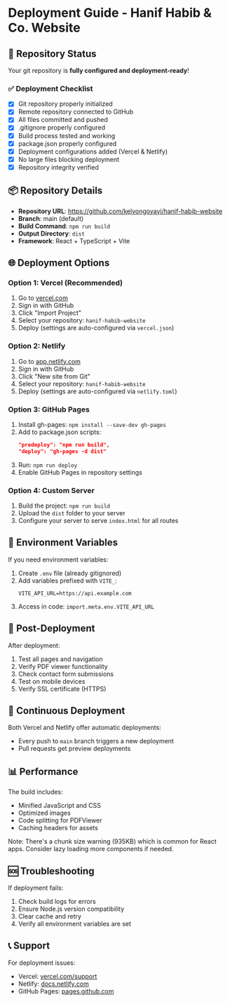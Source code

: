 # Deployment Guide - Hanif Habib & Co. Website

## 🚀 Repository Status

Your git repository is **fully configured and deployment-ready**!

### ✅ Deployment Checklist
- [x] Git repository properly initialized
- [x] Remote repository connected to GitHub
- [x] All files committed and pushed
- [x] .gitignore properly configured
- [x] Build process tested and working
- [x] package.json properly configured
- [x] Deployment configurations added (Vercel & Netlify)
- [x] No large files blocking deployment
- [x] Repository integrity verified

## 📦 Repository Details

- **Repository URL**: https://github.com/kelvongoyayi/hanif-habib-website
- **Branch**: main (default)
- **Build Command**: `npm run build`
- **Output Directory**: `dist`
- **Framework**: React + TypeScript + Vite

## 🌐 Deployment Options

### Option 1: Vercel (Recommended)
1. Go to [vercel.com](https://vercel.com)
2. Sign in with GitHub
3. Click "Import Project"
4. Select your repository: `hanif-habib-website`
5. Deploy (settings are auto-configured via `vercel.json`)

### Option 2: Netlify
1. Go to [app.netlify.com](https://app.netlify.com)
2. Sign in with GitHub
3. Click "New site from Git"
4. Select your repository: `hanif-habib-website`
5. Deploy (settings are auto-configured via `netlify.toml`)

### Option 3: GitHub Pages
1. Install gh-pages: `npm install --save-dev gh-pages`
2. Add to package.json scripts:
   ```json
   "predeploy": "npm run build",
   "deploy": "gh-pages -d dist"
   ```
3. Run: `npm run deploy`
4. Enable GitHub Pages in repository settings

### Option 4: Custom Server
1. Build the project: `npm run build`
2. Upload the `dist` folder to your server
3. Configure your server to serve `index.html` for all routes

## 🔧 Environment Variables

If you need environment variables:
1. Create `.env` file (already gitignored)
2. Add variables prefixed with `VITE_`:
   ```
   VITE_API_URL=https://api.example.com
   ```
3. Access in code: `import.meta.env.VITE_API_URL`

## 📱 Post-Deployment

After deployment:
1. Test all pages and navigation
2. Verify PDF viewer functionality
3. Check contact form submissions
4. Test on mobile devices
5. Verify SSL certificate (HTTPS)

## 🔄 Continuous Deployment

Both Vercel and Netlify offer automatic deployments:
- Every push to `main` branch triggers a new deployment
- Pull requests get preview deployments

## 📊 Performance

The build includes:
- Minified JavaScript and CSS
- Optimized images
- Code splitting for PDFViewer
- Caching headers for assets

Note: There's a chunk size warning (935KB) which is common for React apps. Consider lazy loading more components if needed.

## 🆘 Troubleshooting

If deployment fails:
1. Check build logs for errors
2. Ensure Node.js version compatibility
3. Clear cache and retry
4. Verify all environment variables are set

## 📞 Support

For deployment issues:
- Vercel: [vercel.com/support](https://vercel.com/support)
- Netlify: [docs.netlify.com](https://docs.netlify.com)
- GitHub Pages: [pages.github.com](https://pages.github.com) 